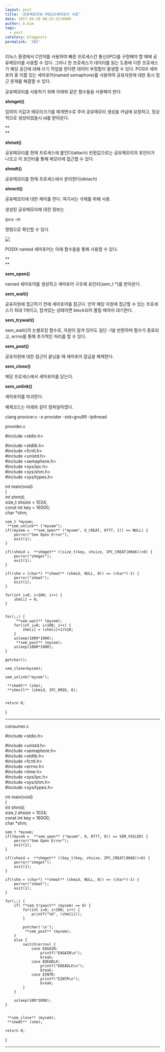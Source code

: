 ```yaml
---
layout: post
title: '공유메모리와 POSIX세마포어 사용'
date: 2017-04-28 00:25:52+0900
author: b.kim
tags:
  - post
catetory: blogposts
permalink: '285'
---
```



 리눅스 환경에서 C언어를 사용하여 빠른 프로세스간 통신(IPC)를 구현해야 할 때에 공유메모리를 사용할 수 있다. 그러나 한 프로세스가
데이터를 읽는 도중에 다른 프로세스가 해당 공간에 대해 쓰기 작업을 한다면 데이터 부정합이 발생할 수 있다. POSIX 세마포어 중 이름
있는 세마포어(named semaphore)를 사용하여 공유자원에 대한 동시 접근 문제를 해결할 수 있다.

  

 공유메모리를 사용하기 위해 아래와 같은 함수들을 사용해야 한다.

 **shmget()**  

임의의 키값과 메모리크기를 매개면수로 주어 공유메모리 생성을 커널에 요청하고, 정상적으로 생성되었을시 id를 받아온다.

 **  
**

 **shmat()**

공유메모리를 현재 프로세스에 붙인다(attach) 반환값으로는 공유메모리의 포인터가 나오고 이 포인터를 통해 메모리에 접근할 수 있다.

  

 **shmdt()**

공유메모리를 현재 프로세스에서 분리한다(detach)

  

 **shmctl()**

공유메모리에 대한 제어를 한다. 여기서는 삭제를 위해 사용.

  

생성된 공유메모리에 대한 정보는

ipcs -m

명령으로 확인할 수 있다.

![](https://raw.githubusercontent.com/tibyte/blog-res/master/legacy/285/0.png)

  

  

  

POSIX named 세마포어는 아래 함수들을 통해 사용할 수 있다.

 **  
**

 **sem_open()**

named 세마포어를 생성하고 세마포어 구조체 포인터(sem_t *)를 받아온다.

  

 **sem_wait()**

공유자원에 접근하기 전에 세마포어를 잠근다. 만약 해당 자원에 접근할 수 있는 프로세스가 최대 1개이고, 잠겨있는 상태이면 block되어
풀릴 때까지 대기한다.

  

 **sem_trywait()**

sem_wait()의 논블로킹 함수로, 자원이 잠겨 있어도 일단 -1을 반환하며 함수가 종료되고, errno를 통해 추가적인 처리를 할 수
있다.

  

 **sem_post()**

공유자원에 대한 접근이 끝났을 때 세마포어 잠금을 해제한다.

  

 **sem_close()**

해당 프로세스에서 세마포어를 닫는다.

  

 **sem_unlink()**

세마포어를 파괴한다.

  

  

예제코드는 아래와 같이 컴파일하였다.

clang provicer.c -o provider -std=gnu99 -lpthread

  

provider.c

#include <stdio.h>

#include <stdlib.h>  
#include <fcntl.h>  
#include <unistd.h>  
#include <semaphore.h>  
#include <sys/ipc.h>  
#include <sys/shm.h>  
#include <sys/types.h>  
  
int main(void)  
{  
    int shmid;  
    size_t shsize = 1024;  
    const int key = 16000;  
    char *shm;  
  
    sem_t *mysem;  
     **sem_unlink** ("mysem");  
    if((mysem =  **sem_open** ("mysem", O_CREAT, 0777, 1)) == NULL) {  
        perror("Sem Open Error");  
        exit(1);  
    }  
  
    if((shmid =  **shmget** ((size_t)key, shsize, IPC_CREAT|0666))<0) {  
        perror("shmget");  
        exit(1);  
    }  
  
    if((shm = (char*) **shmat** (shmid, NULL, 0)) == (char*)-1) {  
        perror("shmat");  
        exit(1);  
    }  
  
    for(int i=0; i<100; i++) {  
        shm[i] = 0;  
    }  
  
  
    for(;;) {  
         **sem_wait** (mysem);  
        for(int i=0; i<100; i++) {  
            shm[i] = (shm[i]+1)%10;  
        }  
        usleep(1000*1000);  
         **sem_post** (mysem);  
        usleep(1000*1000);  
    }  
  
    getchar();  
  
    sem_close(mysem);

    sem_unlink("mysem");  
  
     **shmdt** (shm);  
     **shmctl** (shmid, IPC_RMID, 0);  
  
  
    return 0;  
}  
  
---  
  
  

consumer.c

#include <stdio.h>

#include <unistd.h>  
#include <semaphore.h>  
#include <stdlib.h>  
#include <fcntl.h>  
#include <errno.h>  
#include <time.h>  
#include <sys/ipc.h>  
#include <sys/shm.h>  
#include <sys/types.h>  
  
int main(void)  
{  
    int shmid;  
    size_t shsize = 1024;  
    const int key = 16000;  
    char *shm;  
  
    sem_t *mysem;  
    if((mysem =  **sem_open** ("mysem", 0, 0777, 0)) == SEM_FAILED) {  
        perror("Sem Open Error");  
        exit(1);  
    }  
  
    if((shmid =  **shmget** ((key_t)key, shsize, IPC_CREAT|0666))<0) {  
        perror("shmget");  
        exit(1);  
    }  
  
    if((shm = (char*) **shmat** (shmid, NULL, 0)) == (char*)-1) {  
        perror("shmat");  
        exit(1);  
    }  
  
    for(;;) {  
        if( **sem_trywait** (mysem) == 0) {  
            for(int i=0; i<100; i++) {  
                printf("%d", (shm[i]));  
            }  
  
            putchar('\n');  
             **sem_post** (mysem);  
        }  
        else {  
            switch(errno) {  
                case EAGAIN:  
                    printf("EAGAIN\n");  
                    break;  
                case EDEADLK:  
                    printf("EDEADLK\n");  
                    break;  
                case EINTR:  
                    printf("EINTR\n");  
                    break;  
            }  
        }  
  
        usleep(100*1000);  
    }  
    

     **sem_close** (mysem);  
     **shmdt** (shm);  
  
    return 0;  
}  
  
  
---  
  
  

  


